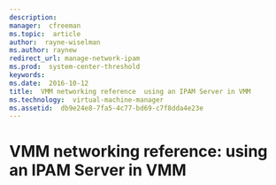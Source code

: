 ```yaml
---
description:  
manager:  cfreeman
ms.topic:  article
author:  rayne-wiselman
ms.author: raynew
redirect_url: manage-network-ipam
ms.prod:  system-center-threshold
keywords:  
ms.date:  2016-10-12
title:  VMM networking reference  using an IPAM Server in VMM
ms.technology:  virtual-machine-manager
ms.assetid:  db9e24e8-7fa5-4c77-bd69-c7f8dda4e23e
---
```


# VMM networking reference: using an IPAM Server in VMM
